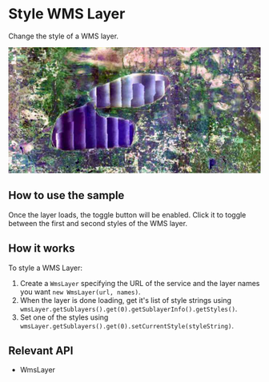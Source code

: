 # Style WMS Layer

Change the style of a WMS layer.

![](StyleWmsLayer.png)

## How to use the sample

Once the layer loads, the toggle button will be enabled. Click it to toggle between the first and second styles of the WMS layer.

## How it works

To style a WMS Layer:

1.  Create a `WmsLayer` specifying the URL of the service and the layer names you want `new WmsLayer(url, names)`.
2.  When the layer is done loading, get it's list of style strings using `wmsLayer.getSublayers().get(0).getSublayerInfo().getStyles()`.
3.  Set one of the styles using `wmsLayer.getSublayers().get(0).setCurrentStyle(styleString)`.

## Relevant API

*   WmsLayer
